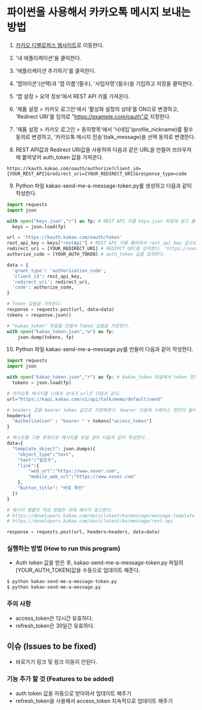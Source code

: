# 파이썬을 사용해서 카카오톡 메시지 보내는 방법

1. [카카오 디벨로퍼스 웹사이트](https://developers.kakao.com/)로 이동한다.

1. '내 애플리케이션'을 클릭한다.

1. '애플리케이션 추가하기'를 클릭한다.

1. '앱아이콘'(선택)과 '앱 이름'(필수), '사업자명'(필수)을 기입하고 저장을 클릭한다.

1. '앱 설정 > 요약 정보'에서 REST API 키를 가져온다.

1. '제품 설정 > 카카오 로그인'에서 '활성화 설정의 상태'를 ON으로 변경하고, 'Redirect URI'를 임의로 "https://example.com/oauth"로 지정한다.

1. '제품 설정 > 카카오 로그인 > 동의항목'에서 '닉네임'(profile_nickname)를 필수 동의로 변경하고, '카카오톡 메시지 전송'(talk_message)을 선택 동의로 변경한다. 

1. REST API값과 Redirect URI값을 사용하여 다음과 같은 URL을 만들어 브라우저에 붙여넣어 auth_token 값을 가져온다. 

```
https://kauth.kakao.com/oauth/authorize?client_id={YOUR_REST_API}&redirect_uri={YOUR_REDIRECT_URI}&response_type=code
```

9. Python 파일 kakao-send-me-a-message-token.py를 생성하고 다음과 같이 작성한다.

```python
import requests
import json

with open("keys.json","r") as fp: # REST API 키를 keys.json 파일에 넣고 불러와서 사용한다.
  keys = json.load(fp)

url = 'https://kauth.kakao.com/oauth/token'
rest_api_key = keys["restApi"] # REST API 키를 불러와서 rest_api_key 값으로 저장한다.
redirect_uri = [YOUR_REDIRECT_URI] # REDIRCT URI를 입력한다. 'https://example.com/oauth'
authorize_code = [YOUR_AUTH_TOKEN] # auth_token 값을 입력한다.

data = {
  'grant_type': 'authorization_code',
  'client_id': rest_api_key,
  'redirect_uri': redirect_uri,
  'code': authorize_code,
}

# Token 값들을 가져온다.
response = requests.post(url, data=data)
tokens = response.json() 

# "kakao_token" 파일을 만들어 Token 값들을 저장한다.
with open("kakao_token.json","w") as fp:
    json.dump(tokens, fp)
```

10. Python 파일 kakao-send-me-a-message.py를 만들어 다음과 같이 작성한다.
```python
import requests
import json

with open("kakao_token.json","r") as fp: # kakao_token 파일에서 token 정보를 가져온다.
  tokens = json.load(fp)

# 카카오톡 메시지를 나에게 보내기 url은 다음과 같다.
url="https://kapi.kakao.com/v2/api/talk/memo/default/send"

# headers 값을 bearer token 값으로 지정해준다. bearer 다음에 스페이스 한칸이 들어가는 것을 주의해야한다.
headers={
  "Authorization" : "bearer " + tokens["access_token"]
}

# 텍스트를 기본 포맷으로 메시지를 보낼 경우 다음과 같이 작성한다.
data={
  "template_object": json.dumps({
    "object_type":"text",
    "text":"할로우",
    "link":{
        "web_url":"https://www.naver.com",
        "mobile_web_url":"https://www.naver.com"
    },
    "button_title": "바로 확인"
  })
}

# 메시지 템플릿 작성 방법은 아래 페이지 참고한다.
# https://developers.kakao.com/docs/latest/ko/message/message-template
# https://developers.kakao.com/docs/latest/ko/message/rest-api

response = requests.post(url, headers=headers, data=data)
```

### 실행하는 방법 (How to run this program)
* Auth token 값을 받은 후, kakao-send-me-a-message-token.py 파일의 [YOUR_AUTH_TOKEN]값을 수동으로 업데이트 해준다. 
```bash
$ python kakao-send-me-a-message-token.py
$ python kakao-send-me-a-message.py
```

### 주의 사항
* access_token은 12시간 유효하다.
* refresh_token은 30일간 유효하다.

## 이슈 (Issues to be fixed)
* 바로가기 링크 및 링크 이동이 안된다.

### 기능 추가 할 것 (Features to be added)
* auth token 값을 자동으로 받아와서 업데이트 해주기
* refresh_token을 사용해서 access_token 지속적으로 업데이트 해주기

